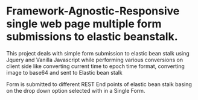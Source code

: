 # Framework-Agnostic-Responsive single web page  multiple form submissions  to elastic beanstalk.

This project deals with simple form submission  to  elastic bean stalk using Jquery and Vanilla Javascript while performing various conversions  on client side like  converting current time  to epoch time format, converting image to base64 and sent to Elastic bean stalk 

Form is submitted to different REST End points  of elastic bean stalk basing on the drop down option selected with in a Single Form.


